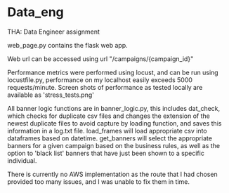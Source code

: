 # Data_eng
THA: Data Engineer assignment

web_page.py contains the flask web app.

Web url can be accessed using url "<localhost>/campaigns/{campaign_id}"
  
Performance metrics were performed using locust, and can be run using locustfile.py, performance on my localhost easily exceeds 5000 requests/minute. Screen shots of performance as tested locally are available as 'stress_tests.png'

All banner logic functions are in banner_logic.py, this includes dat_check, which checks for duplicate csv files and changes the extension of the newest duplicate files to avoid capture by loading function, and saves this information in a log.txt file. load_frames will load appropriate csv into dataframes based on datetime. get_banners will select the appropriate banners for a given campaign based on the business rules, as well as the option to 'black list' banners that have just been shown to a specific individual.
  
There is currently no AWS implementation as the route that I had chosen provided too many issues, and I was unable to fix them in time.

